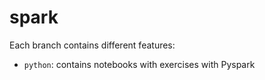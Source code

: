 # spark
Each branch contains different features:
- `python`: contains notebooks with exercises with Pyspark
